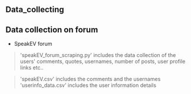 ## Data_collecting

## Data collection on forum

- SpeakEV forum
>'speakEV_forum_scraping.py' includes the data collection of the users' comments, quotes, usernames, number of posts, user profile links etc..

>'speakEV.csv' includes the comments and the usernames
>'userinfo_data.csv' includes the user information details

